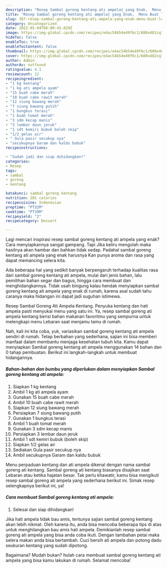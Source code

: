 ```yaml
---
description: "Resep Sambal goreng kentang ati ampela{ yang Enak,  Menu Buat lebaran"
title: "Resep Sambal goreng kentang ati ampela{ yang Enak,  Menu Buat lebaran"
slug: 367-resep-sambal-goreng-kentang-ati-ampela-yang-enak-menu-buat-lebaran
category: Uncategorized
date: 2022-05-04T06:09:43.029Z
image: https://img-global.cpcdn.com/recipes/e4ac54b54e49f6c1/680x482cq70/sambal-goreng-kentang-ati-ampela-foto-resep-utama.jpg
hideToc: false
enableToc: true
enableTocContent: false
thumbnail: https://img-global.cpcdn.com/recipes/e4ac54b54e49f6c1/680x482cq70/sambal-goreng-kentang-ati-ampela-foto-resep-utama.jpg
cover: https://img-global.cpcdn.com/recipes/e4ac54b54e49f6c1/680x482cq70/sambal-goreng-kentang-ati-ampela-foto-resep-utama.jpg
author: Admin
authorAv: notfound
ratingvalue: 4.1
reviewcount: 12
recipeingredient:
- "1 kg kentang"
- "1 kg ati ampela ayam"
- "15 buah cabe merah"
- "10 buah cabe rawit merah"
- "12 siung bawang merah"
- "7 siung bawang putih"
- "1 bungkus terasi"
- "1 buah tomat merah"
- "3 sdm kecap manis"
- "3 lembar daun jeruk"
- "1 sdt kemiri bubuk boleh skip"
- "1/2 gelas air"
- " Gula pasir secukup nya"
- "secukupnya Garam dan kaldu bubuk"
recipeinstructions:

- "Sudah jadi dan siap dihidangkan!"
categories:
- Resep
tags:
- sambal
- goreng
- kentang

katakunci: sambal goreng kentang 
nutrition: 281 calories
recipecuisine: Indonesian
preptime: "PT32M"
cooktime: "PT39M"
recipeyield: "2"
recipecategory: Dessert

---
```



Lagi mencari inspirasi resep sambal goreng kentang ati ampela yang enak? Cara menyiapkannya sangat gampang. Tapi Jika keliru mengolah maka hasilnya akan hambar dan bahkan tidak sedap. Padahal sambal goreng kentang ati ampela yang enak harusnya Kan punya aroma dan rasa yang dapat memancing selera kita.


Ada beberapa hal yang sedikit banyak berpengaruh terhadap kualitas rasa dari sambal goreng kentang ati ampela, mulai dari jenis bahan, lalu pemilihan bahan segar dan bagus, hingga cara membuat dan menghidangkannya. Tidak usah bingung kalau hendak menyiapkan sambal goreng kentang ati ampela yang enak di rumah, karena asal sudah tahu caranya maka hidangan ini dapat jadi suguhan istimewa.

Resep Sambal Goreng Ati Ampela Kentang. Penyuka kentang dan hati ampela pasti menyukai menu yang satu ini. Ya, resep sambal goreng ati ampela kentang berisi bahan makanan favoritmu yang sempurna untuk melengkapi menu Lebaran saat menjamu tamu di rumah.


Nah, kali ini kita coba, yuk, variasikan sambal goreng kentang ati ampela sendiri di rumah. Tetap berbahan yang sederhana, sajian ini bisa memberi manfaat dalam membantu menjaga kesehatan tubuh kita. Kamu dapat menyiapkan Sambal goreng kentang ati ampela menggunakan 14 bahan dan 0 tahap pembuatan. Berikut ini langkah-langkah untuk membuat hidangannya.

<!--inarticleads1-->

##### Bahan-bahan dan bumbu yang diperlukan dalam menyiapkan Sambal goreng kentang ati ampela:

1. Siapkan 1 kg kentang
1. Ambil 1 kg ati ampela ayam
1. Gunakan 15 buah cabe merah
1. Ambil 10 buah cabe rawit merah
1. Siapkan 12 siung bawang merah
1. Persiapkan 7 siung bawang putih
1. Gunakan 1 bungkus terasi
1. Ambil 1 buah tomat merah
1. Gunakan 3 sdm kecap manis
1. Persiapkan 3 lembar daun jeruk
1. Ambil 1 sdt kemiri bubuk (boleh skip)
1. Siapkan 1/2 gelas air
1. Sediakan  Gula pasir secukup nya
1. Ambil secukupnya Garam dan kaldu bubuk


Menu perpaduan kentang dan ati ampela dikenal dengan nama sambal goreng ati kentang. Sambal goreng ati kentang biasanya disajikan saat Lebaran atau ketika hajatan besar. Tak perlu khawatir, kamu bisa mengikuti resep sambal goreng ati ampela yang sederhana berikut ini. Simak resep selengkapnya berikut ini, ya! 

<!--inarticleads2-->

##### Cara membuat Sambal goreng kentang ati ampela:


1. Selesai dan siap dihidangkan!

Jika hati ampela tidak bau amis, tentunya sajian sambal goreng kentang akan lebih nikmat. Oleh karena itu, anda bisa mencoba beberapa tips di atas untuk menghilangkan bau amis hati ampela. Demikianlah resep sambal goreng ati ampela yang bisa anda coba ikuti. Dengan tambahan petai maka selera makan anda bisa bertambah. Cuci bersih ati ampela dan potong dadu seukuran kentang yang sudah dipotong. 

Bagaimana? Mudah bukan? Itulah cara membuat sambal goreng kentang ati ampela yang bisa kamu lakukan di rumah. Selamat mencoba!
